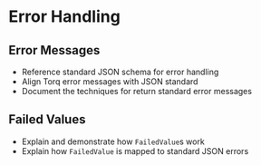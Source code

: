 # Error Handling

## Error Messages
 
* Reference standard JSON schema for error handling
* Align Torq error messages with JSON standard
* Document the techniques for return standard error messages

## Failed Values

* Explain and demonstrate how `FailedValue`s work
* Explain how `FailedValue` is mapped to standard JSON errors
 